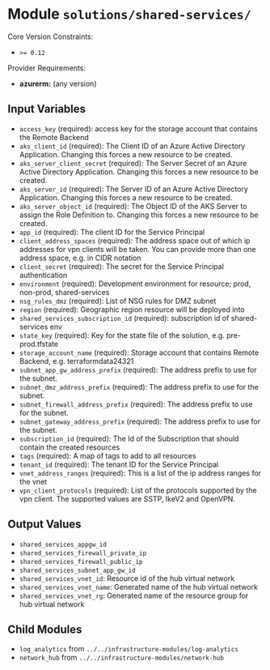 
# Module `solutions/shared-services/`

Core Version Constraints:
* `>= 0.12`

Provider Requirements:
* **azurerm:** (any version)

## Input Variables
* `access_key` (required): access key for the storage account that contains the Remote Backend
* `aks_client_id` (required): The Client ID of an Azure Active Directory Application. Changing this forces a new resource to be created.
* `aks_server_client_secret` (required): The Server Secret of an Azure Active Directory Application. Changing this forces a new resource to be created.
* `aks_server_id` (required): The Server ID of an Azure Active Directory Application. Changing this forces a new resource to be created.
* `aks_server_object_id` (required): The Object ID of the AKS Server to assign the Role Definition to. Changing this forces a new resource to be created.
* `app_id` (required): The client ID for the Service Principal
* `client_address_spaces` (required): The address space out of which ip addresses for vpn clients will be taken. You can provide more than one address space, e.g. in CIDR notation
* `client_secret` (required): The secret for the Service Principal authentication
* `environment` (required): Development environment for resource; prod, non-prod, shared-services
* `nsg_rules_dmz` (required): List of NSG rules for DMZ subnet
* `region` (required): Geographic region resource will be deployed into
* `shared_services_subscription_id` (required): subscription id of shared-services env
* `state_key` (required): Key for the state file of the solution, e.g. pre-prod.tfstate
* `storage_account_name` (required): Storage account that contains Remote Backend, e.g. terraformdata24321
* `subnet_app_gw_address_prefix` (required): The address prefix to use for the subnet.
* `subnet_dmz_address_prefix` (required): The address prefix to use for the subnet.
* `subnet_firewall_address_prefix` (required): The address prefix to use for the subnet.
* `subnet_gateway_address_prefix` (required): The address prefix to use for the subnet.
* `subscription_id` (required): The Id of the Subscription that should contain the created resources
* `tags` (required): A map of tags to add to all resources
* `tenant_id` (required): The tenant ID for the Service Principal
* `vnet_address_ranges` (required): This is a list of the ip address ranges for the vnet
* `vpn_client_protocols` (required): List of the protocols supported by the vpn client. The supported values are SSTP, IkeV2 and OpenVPN.

## Output Values
* `shared_services_appgw_id`
* `shared_services_firewall_private_ip`
* `shared_services_firewall_public_ip`
* `shared_services_subnet_app_gw_id`
* `shared_services_vnet_id`: Resource id of the hub virtual network
* `shared_services_vnet_name`: Generated name of the hub virtual network
* `shared_services_vnet_rg`: Generated name of the resource group for hub virtual network

## Child Modules
* `log_analytics` from `../../infrastructure-modules/log-analytics`
* `network_hub` from `../../infrastructure-modules/network-hub`

